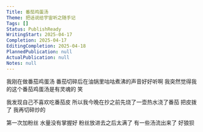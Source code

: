 ```yaml
---
Title: 番茄鸡蛋汤
Theme: 把话说给宇宙听之随手记
Tags: []
Status: PublishReady
WritingStart: 2025-04-17
Completion: 2025-04-17
EditingCompletion: 2025-04-18
PlannedPublication: null
ActualPublication: null
Notes: null
---
```


我刚在做番茄鸡蛋汤
番茄切碎后在油锅里咕咕煮沸的声音好好听啊
我突然觉得我的这个番茄鸡蛋汤是有灵魂的
笑

我发现自己不喜欢吃番茄皮
所以我今晚在抄之前先烧了一壶热水浇了番茄
把皮拨了
我再切碎炒的


第一次加粉丝
水量没有掌握好
粉丝放进去之后太满了
有一些汤流出来了
好狼狈

